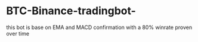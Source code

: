# BTC-Binance-tradingbot-
this bot is base on EMA and MACD confirmation with a 80% winrate proven over time
